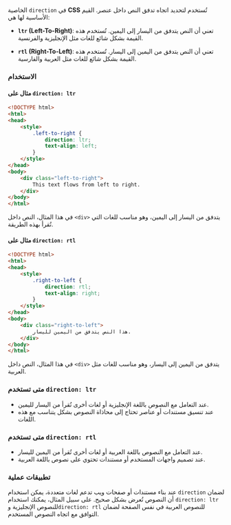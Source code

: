 الخاصية `direction` في **CSS** تُستخدم لتحديد اتجاه تدفق النص داخل عنصر. القيم الأساسية لها هي:

- **`ltr` (Left-To-Right)**: تعني أن النص يتدفق من اليسار إلى اليمين. تُستخدم هذه القيمة بشكل شائع للغات مثل الإنجليزية والفرنسية.

- **`rtl` (Right-To-Left)**: تعني أن النص يتدفق من اليمين إلى اليسار. تُستخدم هذه القيمة بشكل شائع للغات مثل العربية والفارسية.

### الاستخدام

#### **مثال على `direction: ltr`**

```html
<!DOCTYPE html>
<html>
<head>
    <style>
        .left-to-right {
            direction: ltr;
            text-align: left;
        }
    </style>
</head>
<body>
    <div class="left-to-right">
        This text flows from left to right.
    </div>
</body>
</html>
```

في هذا المثال، النص داخل `<div>` يتدفق من اليسار إلى اليمين، وهو مناسب للغات التي تُقرأ بهذه الطريقة.

#### **مثال على `direction: rtl`**

```html
<!DOCTYPE html>
<html>
<head>
    <style>
        .right-to-left {
            direction: rtl;
            text-align: right;
        }
    </style>
</head>
<body>
    <div class="right-to-left">
        هذا النص يتدفق من اليمين لليسار.
    </div>
</body>
</html>
```

في هذا المثال، النص داخل `<div>` يتدفق من اليمين إلى اليسار، وهو مناسب للغات مثل العربية.

### **متى تستخدم `direction: ltr`**

- عند التعامل مع النصوص باللغة الإنجليزية أو لغات أخرى تُقرأ من اليسار لليمين.
- عند تنسيق مستندات أو عناصر تحتاج إلى محاذاة النصوص بشكل يتناسب مع هذه اللغات.

### **متى تستخدم `direction: rtl`**

- عند التعامل مع النصوص باللغة العربية أو لغات أخرى تُقرأ من اليمين لليسار.
- عند تصميم واجهات المستخدم أو مستندات تحتوي على نصوص باللغة العربية.

### **تطبيقات عملية**

عند بناء مستندات أو صفحات ويب تدعم لغات متعددة، يمكن استخدام `direction` لضمان أن النصوص تُعرض بشكل صحيح. على سبيل المثال، يمكنك استخدام `direction: ltr` للنصوص الإنجليزية و`direction: rtl` للنصوص العربية في نفس الصفحة لضمان التوافق مع اتجاه النصوص المستخدم.
